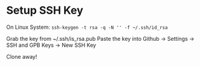 # Setup SSH Key
On Linux System:
`ssh-keygen -t rsa -q -N '' -f ~/.ssh/id_rsa`

Grab the key from ~/.ssh/is_rsa.pub
Paste the key into Github -> Settings -> SSH and GPB Keys -> New SSH Key

Clone away!
